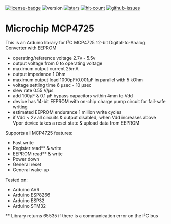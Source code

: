 [![license-badge][]][license] ![version] [![stars][]][stargazers] [![hit-count][]][count] [![github-issues][]][issues]

# Microchip MCP4725

This is an Arduino library for I²C MCP4725 12-bit Digital-to-Analog Converter with EEPROM

- operating/reference voltage 2.7v - 5.5v
- output voltage from 0 to operating voltage
- maximum output current 25mA
- output impedance 1 Ohm
- maximum output load 1000pF/0.001μF in parallel with 5 kOhm
- voltage settling time 6 μsec - 10 μsec 
- slew rate 0.55 V/μs
- add 100μF & 0.1 μF bypass capacitors within 4mm to Vdd
- device has 14-bit EEPROM with on-chip charge pump circuit for fail-safe writing
- estimated EEPROM endurance 1 million write cycles
- if Vdd < 2v all circuits & output disabled, when Vdd
  increases above Vpor device takes a reset state & upload data from EEPROM

Supports all MCP4725 features:

- Fast write
- Register read** & write
- EEPROM read** & write
- Power down
- General reset
- General wake-up

Tested on:

- Arduino AVR
- Arduino ESP8266
- Arduino ESP32
- Arduino STM32

** Library returns 65535 if there is a communication error on the I²C bus

[license-badge]: https://img.shields.io/badge/License-GPLv3-blue.svg
[license]:       https://choosealicense.com/licenses/gpl-3.0/
[version]:       https://img.shields.io/badge/Version-1.0.0-green.svg
[stars]:         https://img.shields.io/github/stars/enjoyneering/MCP4725.svg
[stargazers]:    https://github.com/enjoyneering/MCP4725/stargazers
[hit-count]:     http://hits.dwyl.io/enjoyneering/MCP4725.svg
[count]:         http://hits.dwyl.io/enjoyneering/MCP4725/badges
[github-issues]: https://img.shields.io/github/issues/enjoyneering/MCP4725.svg
[issues]:        https://github.com/enjoyneering/MCP4725/issues/
